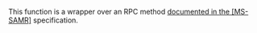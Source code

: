 This function is a wrapper over an RPC method [documented in the [MS-SAMR]](https://learn.microsoft.com/en-us/openspecs/windows_protocols/ms-samr/55d134df-e257-48ad-8afa-cb2ca45cd3cc) specification.
